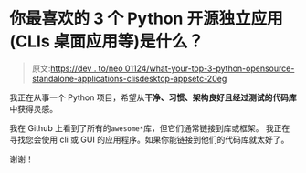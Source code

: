# 你最喜欢的 3 个 Python 开源独立应用(CLIs 桌面应用等)是什么？

> 原文:[https://dev . to/neo 01124/what-your-top-3-python-opensource-standalone-applications-clisdesktop-appsetc-20eg](https://dev.to/neo01124/what-are-your-top-3-python-opensource-standalone-applications-clisdesktop-appsetc-20eg)

我正在从事一个 Python 项目，希望从**干净、习惯、架构良好且经过测试的代码库**中获得灵感。

我在 Github 上看到了所有的`awesome*`库，但它们通常链接到库或框架。
我正在寻找您会使用 cli 或 GUI 的应用程序。如果你能链接到他们的代码库就太好了。

谢谢！